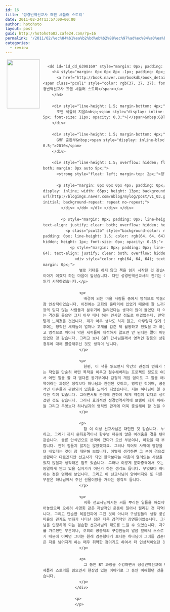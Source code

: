 ```yaml
---
id: 16
title: '성경번역선교사 죠앤 셰틀러 스토리'
date: 2011-02-24T13:57:00+00:00
author: hotohoto
layout: post
guid: http://hotohoto82.cafe24.com/?p=16
permalink: '/2011/02/%ec%84%b1%ea%b2%bd%eb%b2%88%ec%97%ad%ec%84%a0%ea%b5%90%ec%82%ac-%ec%a3%a0%ec%95%a4-%ec%85%b0%ed%8b%80%eb%9f%ac-%ec%8a%a4%ed%86%a0%eb%a6%ac/'
categories:
  - review
---
```



<div class="template" style="color: rgb(64, 64, 64); text-align: justify;">
  <div style="line-height: 1.5; overflow: hidden; margin: 0px 0px 0px 5px; text-align: left; font-family: 돋움, Dotum, AppleGothic, sans-serif;">
    <dl name="outerDL" id="outerDL" style="margin: 0px; padding: 0px; overflow: hidden; width: 752px;">
      <dt style="margin: 0px 10px 0px 0px; padding: 0px; float: left; display: inline;">
        <a href="http://book.naver.com/bookdb/book_detail.php?bid=6398169" target="_blank"><img src="http://blogimgs.naver.com/nblog/mylog/post/tem_no_book.jpg" width="104" height="154" style="border: none;" /></a>
      </dt>

      <dd id="id_dd_6398169" style="margin: 0px; padding: 0px; float: left; width: 638px;">
        <h4 style="margin: 0px 0px 8px -1px; padding: 0px; font-size: 16px;">
          <a href="http://book.naver.com/bookdb/book_detail.php?bid=6398169" target="_blank"><span class="pcol1" style="color: rgb(37, 37, 37); font-family: 돋움; font-size: 14px;">성경번역선교사 죠앤 셰틀러 스토리</span></a>
        </h4>

        <div style="line-height: 1.5; margin-bottom: 4px;">
          조앤 셰틀러 지음&nbsp;<span style="display: inline-block; width: 1px; padding: 0px 5px; font-size: 11px; opacity: 0.3;">|</span>&nbsp;GBT(성경번역선교회) 옮김
        </div>

        <div style="line-height: 1.5; margin-bottom: 4px;">
          GMF 출판부&nbsp;<span style="display: inline-block; width: 60px; opacity: 0.5;">2010</span>
        </div>

        <div style="line-height: 1.5; overflow: hidden; float: left; width: 99px; clear: both; margin: 0px auto 9px;">
          <strong style="float: left; margin-top: 2px;">평점</strong></p>

          <p style="margin: 0px 0px 0px 4px; padding: 0px; line-height: 1.5; float: left; display: inline; width: 65px; height: 13px; background-image: url(http://blogimgs.naver.com/nblog/mylog/post/v1_03.gif); background-position: initial initial; background-repeat: repeat no-repeat;">
            </div> </dd> </dl> </div> </div>

            <p style="margin: 0px; padding: 0px; line-height: 1.5; color: rgb(64, 64, 64); text-align: justify; clear: both; overflow: hidden; height: 20px; font-size: 0px;">
              <p class="pcol2b" style="background-color: rgb(64, 64, 64); margin: 0px; padding: 0px; line-height: 1.5; color: rgb(64, 64, 64); text-align: justify; overflow: hidden; height: 1px; font-size: 0px; opacity: 0.15;">
                <p style="margin: 0px; padding: 0px; line-height: 1.5; color: rgb(64, 64, 64); text-align: justify; clear: both; overflow: hidden; height: 20px; font-size: 0px;">
                  <div style="color: rgb(64, 64, 64); text-align: justify; clear: both; margin: 0px;">
                    별로 기대를 하지 않고 책을 읽기 시작한 것 같습니다. 그냥 과제이어서 읽게 되었고 또 누군가의 이야기 이겠지 하는 마음이 앞섰습니다. 다만 성경번역선교사의 전기는 어떻게 다를까 하는 궁금함이 좀 가지고 책을 읽기 시작하였습니다.</p>

                    <p>
                      배경이 되는 마을 사람들 중에서 영적으로 억눌려있다가 그것을 깨고 회심한 사람들의 이야기는 참 인상적이었습니다. 이전에는 교회의 울타리에 있었기 때문에 잘 느끼지 못하였었는데, 직장 생활을 하면서 뭔가 직장의 믿지 않는 사람들과 분위기에 눌려있다는 생각이 많이 들었던 터 이었기 때문입니다. 그 전에는 “승리하세요” 라는 격려를 들으면 그저 아무 때나 하는 인사말 정도로 여겼었는데, 만약 이 선교사님이 그런 말을 듣는다면 손에 와 닿게 느껴졌을 것입니다. 제가 아무 생각도 하지 않고, 아무렇지 않게 일상적인 좌절감에 힘들어하고 있을 때, 그 배후에는 영적인 세력들이 얼마나 고개를 감춘 체 활동하고 있었을 까 하는 생각이 들었습니다. QT를 할 때에도 기도하고 영적으로 깨어서 악한 세력들에 대적하지 않으면 안 된다는 말이 어떤 의미인지도 책을 읽으면서 더 가까이 느낄 수 있었던 것 같습니다. 그러고 보니 GBT 간사님들께서 영적인 갈등의 상황으로 별것도 아닌 일들에 사람들이 미워지는 경우에 대해 말씀해주신 것도 생각이 납니다.
                    </p>

                    <p>
                      한편, 이 책을 읽으면서 약간의 관점의 변화가 있었던 것 같습니다. 사실 전에는 성경번역이라는 작업을 단순히 어떤 목적을 이루고 철수해버리는 프로젝트 정도로 여겼던 것 같습니다. 마치 회사에서 이윤을 위에서 어떤 일을 할 때 별다른 동기부여나 감정의 개입 없이도 그 일을 해내기도 하는 것처럼 말입니다. 그러나 성경 번역이라는 과정은 생각보다 하나님과 관련된 것이고, 영적인 것이며, 공동체 전체의 것이며 또한 그 구성원들과의 인격적인 이슈들과 관련되어 있음을 느끼게 되었습니다. 저는 하나님이 일 중심적이시기 보다는 관계중심적이신 분이라고 생각한 적이 있습니다. 그러면서도 관계에 관하여 제게 약점이 있다고 생각하였기에, 어느 정도 성경번역을 도피처로 여겼던 것도 같습니다. 그러나 효과적인 성경번역사역에 보탬이 되기 위해서는 지금 제가 있는 교회나 가정 또 다른 관계들 그리고 무엇보다 하나님과의 영적인 관계에 더욱 충실해야 할 것을 이 책을 읽으며 느낄 수 있었습니다.
                    </p>

                    <p>
                      참 이 여성 선교사님은 대단한 것 같습니다. 누구나 타지에 적응하려면 어느 정도 기간이 필요하고, 그러기 까지 문화충격이나 향수병 때문에 많은 어려움을 겪을 텐데 그런 부분에 대해 거의 언급하지 않으신 것 같습니다. 물론 안식년으로 본국에 갔다가 오신 부분이나, 아팠을 때 부모님이 찾아와서 위로해주셨던 내용들이 있긴 합니다. 전혀 힘들지 않지는 않았겠지요. 그러나 적어도 사역에 영향을 미쳐서 이 책에 남겨질 만큼이 아닐 정도로 견뎌 내었다는 것이 참 대단해 보입니다. 어떻게 생각하면 그 분이 겪으셨을 외로움이 안쓰럽게 보이기도 합니다. 음, 상황마다 다르겠지만 선교사가 되면 한국보다는 마음이 열려있는 사람을 만날 경우도 많고, 비교적 열매를 쉽게 볼 수 있지 않을까 생각해온 점도 있습니다. 그러나 이렇게 문화충격에서 오는 외로움과 향수의 부분은 수많은 선교사님들이 동일하게 안고 있을 십자가가 아닌가 하는 생각도 듭니다. 무엇보다 하나님께 공급받지 않고서는 감당할 수 없겠구나 하는 점은 명확해 보입니다. 그리고 이 선교사님이 양아버지와 또 다른 공동체 내의 동역자들과 함께 사역할 수 있었던 부분은 하나님께서 주신 선물이었을 거라는 생각도 듭니다.
                    </p>

                    <p>
                      비록 선교사님께서는 씨를 뿌리는 일들을 하셨지만, 그 결과는 한 공동체의 토양을 완전히 바꾸어놓았으며 오히려 사경회 같은 자발적인 운동이 일어나 필리핀 전 지역에 여향을 준 부분은 참 인상적이었던 것 같습니다. 그리고 단순한 복음전파에 그친 것이 아니라 구성원들의 생활 풍습 같은 문화적인 부분들이 바뀌었으며, 마을과 마을의 관계도 변화가 나타난 점은 더욱 감격적인 장면들이었습니다. 그러면서 동시에 이런 감격적인 일들 속에서 하나님을 인정하게 되는 겸손한 선교사님의 태도를 느낄 수 있었습니다. 자기 방법으로 일을 하려고 할 때 양아버지가 그녀를 가르쳤던 부분이나, 오히려 공동체의 구성원들이 말씀 앞에서 스스로 돌이키셔 새로운 시도와 복음의 진보를 가져왔기 때문에 어쩌면 그녀는 원래 겸손했다기 보다는 하나님이 그녀를 겸손하게 하셨다는 생각도 듭니다. 겸손이라는 부분은 저를 넘어지게 하는 매우 취약한 점이기도 하여서 더 인상적이었던 것 같습니다.
                    </p>

                    <p>
                      그 동안 BT 과정을 수강하면서 성경번역선교에 대해 여러모로 이해에 폭을 넓혀 왔지만, 조앤셰틀러 스토리를 읽으면서 현장감 있는 이야기로 그 동안 이해했던 것을 보다 가깝게 느낄 수 있어서 참 좋았던 것 같습니다.
                    </p>
                  </div>

                  <p>
                  </p>
